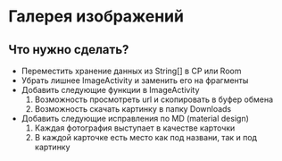 # Галерея изображений

## Что нужно сделать?

* Переместить хранение данных из String[] в CP или Room
* Убрать лишнее ImageActivity и заменить его на фрагменты
* Добавить следующие функции в ImageActivity
    1. Возможность просмотреть url и скопировать в буфер обмена
    2. Возможность скачать картинку в папку Downloads
* Добавить следующие исправления по MD (material design)
    1. Каждая фотография выступает в качестве карточки
    2. В каждой карточке есть место как под названи, так и под картинку